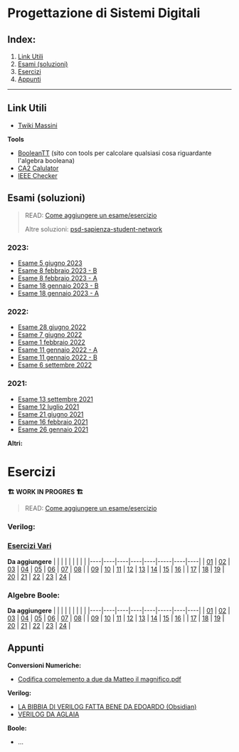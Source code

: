 # Progettazione di Sistemi Digitali

## Index:
1. [Link Utili](#Link-Utili)
2. [Esami (soluzioni)](#Esami-(soluzioni))
3. [Esercizi](#Esercizzi)
4. [Appunti](#Appunti)

---
## Link Utili
- [Twiki Massini](https://twiki.di.uniroma1.it/twiki/view/Architetture1/EO/CanaleE_O)

**Tools**
- [BooleanTT](https://booleantt.hazeapps.com/) (sito con tools per calcolare qualsiasi cosa riguardante l'algebra booleana)
- [CA2 Calulator](https://planetcalc.com/747/)
- [IEEE Checker](http://weitz.de/ieee/)
  
## Esami (soluzioni)

> READ: [Come aggiungere un esame/esercizio](Come-aggiungere-un-esame-esercizio.md)
> 
> Altre soluzioni: [psd-sapienza-student-network](https://github.com/sapienzastudentsnetwork/psd2223)

### 2023:
- [Esame 5 giugno 2023](/Primo%20Anno/Progettazione%20di%20Sistemi%20Digitali/Esami/2023/2023-06-05-A-MZ.md)
- [Esame 8 febbraio 2023 - B](/Primo%20Anno/Progettazione%20di%20Sistemi%20Digitali/Esami/2023/2023-02-08-B-MZ.md)
- [Esame 8 febbraio 2023 - A](/Primo%20Anno/Progettazione%20di%20Sistemi%20Digitali/Esami/2023/2023-02-08-A-MZ.md)
- [Esame 18 gennaio 2023 - B](/Primo%20Anno/Progettazione%20di%20Sistemi%20Digitali/Esami/2023/2023-01-18-B-MZ.md)
- [Esame 18 gennaio 2023 - A](/Primo%20Anno/Progettazione%20di%20Sistemi%20Digitali/Esami/2023/2023-01-18-A-MZ.md)

### 2022:
- [Esame 28 giugno 2022](/Primo%20Anno/Progettazione%20di%20Sistemi%20Digitali/Esami/2022/2022-06-28-MZ.md)
- [Esame 7 giugno 2022](/Primo%20Anno/Progettazione%20di%20Sistemi%20Digitali/Esami/2022/2022-06-07-MZ.md)
- [Esame 1 febbraio 2022](/Primo%20Anno/Progettazione%20di%20Sistemi%20Digitali/Esami/2022/2022-02-01-MZ.md)
- [Esame 11 gennaio 2022 - A](/Primo%20Anno/Progettazione%20di%20Sistemi%20Digitali/Esami/2022/2022-01-11-A-MZ.md) 
- [Esame 11 gennaio 2022 - B](/Primo%20Anno/Progettazione%20di%20Sistemi%20Digitali/Esami/2022/2022-01-11-B-MZ.md) 
- [Esame 6 settembre 2022](/Primo%20Anno/Progettazione%20di%20Sistemi%20Digitali/Esami/2022/2022-09-06-MZ.md)

### 2021:
- [Esame 13 settembre 2021](/Primo%20Anno/Progettazione%20di%20Sistemi%20Digitali/Esami/2021/2021-09-13-MZ.md)
- [Esame 12 luglio 2021](/Primo%20Anno/Progettazione%20di%20Sistemi%20Digitali/Esami/2021/2021-07-12-MZ.md)
- [Esame 21 giugno 2021](/Primo%20Anno/Progettazione%20di%20Sistemi%20Digitali/Esami/2021/2021-06-21-MZ.md)
- [Esame 16 febbraio 2021](/Primo%20Anno/Progettazione%20di%20Sistemi%20Digitali/Esami/2021/2021-02-16-MZ.md)
- [Esame 26 gennaio 2021](/Primo%20Anno/Progettazione%20di%20Sistemi%20Digitali/Esami/2021/2021-01-26-MZ.md)

**Altri:**


# Esercizi

**🏗️ WORK IN PROGRES 🏗️**

> READ: [Come aggiungere un esame/esercizio](Come-aggiungere-un-esame-esercizio.md)

### Verilog:
### [Esercizi Vari](https://github.com/Jaxkeeper/G-Zelda-git/issues/31)

**Da aggiungere**
|    |    |    |    |    |     |    |    |
|----|----|----|----|----|-----|----|----|
| [01](../../issues/)  | [02]()  | [03]()  | [04]()  | [05]()  | [06]()  | [07]()  | [08]()  |
| [09]()  | [10]() | [11]() | [12]() | [13]() | [14]()  | [15]() | [16]() |
| [17]() | [18]() | [19]() | [20]() | [21]() | [22]()  | [23]() | [24]() |

### Algebre Boole:
**Da aggiungere**
|    |    |    |    |    |     |    |    |
|----|----|----|----|----|-----|----|----|
| [01](../../issues/)  | [02]()  | [03]()  | [04]()  | [05]()  | [06]()  | [07]()  | [08]()  |
| [09]()  | [10]() | [11]() | [12]() | [13]() | [14]()  | [15]() | [16]() |
| [17]() | [18]() | [19]() | [20]() | [21]() | [22]()  | [23]() | [24]() |

## Appunti

**Conversioni Numeriche:**
- [Codifica complemento a due da Matteo il magnifico.pdf](/Primo%20Anno/Progettazione%20di%20Sistemi%20Digitali/Appunti/Codifica-complemento-a-due-da-Matteo-il-magnifico.pdf)

**Verilog:**
- [LA BIBBIA DI VERILOG FATTA BENE DA EDOARDO (Obsidian)](/Primo%20Anno/Progettazione%20di%20Sistemi%20Digitali/Appunti/LA%20BIBBIA%20DI%20VERILOG%20DA%20EDOARDO.pdf)
- [VERILOG DA AGLAIA](/Primo%20Anno/Progettazione%20di%20Sistemi%20Digitali/Appunti/verilog_Aglaia.pdf)

**Boole:**
- ...

